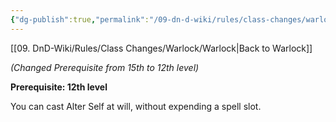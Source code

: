```yaml
---
{"dg-publish":true,"permalink":"/09-dn-d-wiki/rules/class-changes/warlock/eldritch-invokations/master-of-myriad-forms/","tags":["invocation","warlock"]}
---
```


[[09. DnD-Wiki/Rules/Class Changes/Warlock/Warlock\|Back to Warlock]]

*(Changed Prerequisite from 15th to 12th level)*

**Prerequisite: 12th level**

You can cast Alter Self at will, without expending a spell slot.